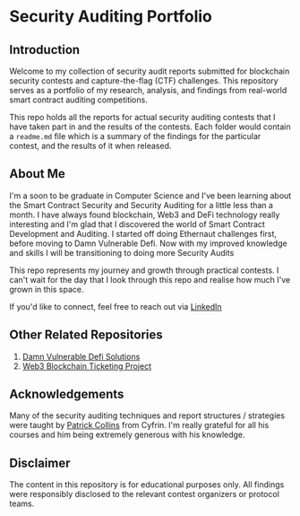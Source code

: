 # Security Auditing Portfolio

## Introduction

Welcome to my collection of security audit reports submitted for blockchain security contests and capture-the-flag (CTF) challenges. This repository serves as a portfolio of my research, analysis, and findings from real-world smart contract auditing competitions.

This repo holds all the reports for actual security auditing contests that I have taken part in and the results of the contests. Each folder would contain a `readme.md` file which is a summary of the findings for the particular contest, and the results of it when released.

## About Me

I'm a soon to be graduate in Computer Science and I've been learning about the Smart Contract Security and Security Auditing for a little less than a month. I have always found blockchain, Web3 and DeFi technology really interesting and I'm glad that I discovered the world of Smart Contract Development and Auditing. I started off doing Ethernaut challenges first, before moving to Damn Vulnerable Defi. Now with my improved knowledge and skills I will be transitioning to doing more Security Audits

This repo represents my journey and growth through practical contests. I can't wait for the day that I look through this repo and realise how much I've grown in this space.

If you'd like to connect, feel free to reach out via [LinkedIn](https://www.linkedin.com/in/azriel-lee-5b8914213/)

## Other Related Repositories

1. [Damn Vulnerable Defi Solutions](https://github.com/azriellee/damn-vulnerable-defi.git)
2. [Web3 Blockchain Ticketing Project](https://github.com/SumitShinde0702/IS4302.git)

## Acknowledgements

Many of the security auditing techniques and report structures / strategies were taught by [Patrick Collins](https://github.com/patrickalphac) from Cyfrin. I'm really grateful for all his courses and him being extremely generous with his knowledge.

## Disclaimer

The content in this repository is for educational purposes only. All findings were responsibly disclosed to the relevant contest organizers or protocol teams.
